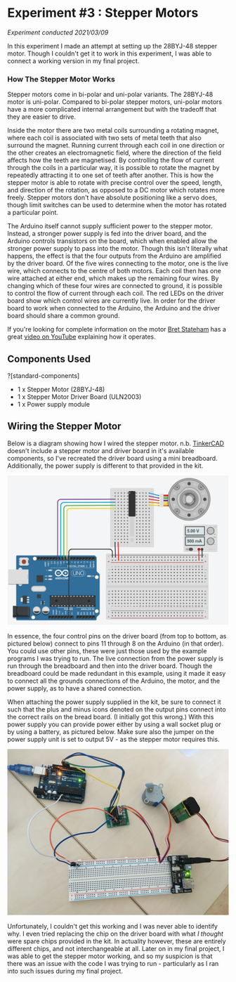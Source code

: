 # Experiment #3 : Stepper Motors
*Experiment conducted 2021/03/09*

In this experiment I made an attempt at setting up the 28BYJ-48 stepper motor. Though I couldn't get it to work in this experiment, I was able to connect a working version in my final project.

### How The Stepper Motor Works
Stepper motors come in bi-polar and uni-polar variants. The 28BYJ-48 motor is uni-polar. Compared to bi-polar stepper motors, uni-polar motors have a more complicated internal arrangement but with the tradeoff that they are easier to drive.

Inside the motor there are two metal coils surrounding a rotating magnet, where each coil is associated with two sets of metal teeth that also surround the magnet. Running current through each coil in one direction or the other creates an electromagnetic field, where the direction of the field affects how the teeth are magnetised. By controlling the flow of current through the coils in a particular way, it is possible to rotate the magnet by repeatedly attracting it to one set of teeth after another. This is how the stepper motor is able to rotate with precise control over the speed, length, and direction of the rotation, as opposed to a DC motor which rotates more freely. Stepper motors don't have absolute positioning like a servo does, though limit switches can be used to determine when the motor has rotated a particular point.

The Arduino itself cannot supply sufficient power to the stepper motor. Instead, a stronger power supply is fed into the driver board, and the Arduino controls transistors on the board, which when enabled allow the stronger power supply to pass into the motor. Though this isn't literally what happens, the effect is that the four outputs from the Arduino are amplified by the driver board. Of the five wires connecting to the motor, one is the live wire, which connects to the centre of both motors. Each coil then has one wire attached at either end, which makes up the remaining four wires. By changing which of these four wires are connected to ground, it is possible to control the flow of current through each coil. The red LEDs on the driver board show which control wires are currently live. In order for the driver board to work when connected to the Arduino, the Arduino and the driver board should share a common ground.

If you're looking for complete information on the motor [Bret Stateham](http://Bret​Stateham.com) has a great [video on YouTube](https://youtu.be/B86nqDRskVU) explaining how it operates.

## Components Used

?[standard-components]
* 1 x Stepper Motor (28BYJ-48)
* 1 x Stepper Motor Driver Board (ULN2003)
* 1 x Power supply module

## Wiring the Stepper Motor
Below is a diagram showing how I wired the stepper motor. n.b. [TinkerCAD](www.tinkercad.com) doesn't include a stepper motor and  driver board in it's available components, so I've recreated the driver board using a mini breadboard. Additionally, the power supply is different to that provided in the kit.

![](wire-stepper.png)

In essence, the four control pins on the driver board (from top to bottom, as pictured below) connect to pins 11 through 8 on the Arduino (in that order). You could use other pins, these were just those used by the example programs I was trying to run. The live connection from the power supply is run through the breadboard and then into the driver board. Though the breadboard could be made redundant in this example, using it made it easy to connect all the grounds connections of the Arduino, the motor, and the power supply, as to have a shared connection.

When attaching the power supply supplied in the kit, be sure to connect it such that the plus and minus icons denoted on the output pins connect into the correct rails on the bread board. (I initially got this wrong.) With this power supply you can provide power either by using a wall socket plug or by using a battery, as pictured below. Make sure also the jumper on the power supply unit is set to output 5V - as the stepper motor requires this.

![](battery-photo.jpg)

Unfortunately, I couldn't get this working and I was never able to identify why. I even tried replacing the chip on the driver board with what *I thought* were spare chips provided in the kit. In actuality however, these are entirely different chips, and not interchangeable at all. Later on in my final project, I was able to get the stepper motor working, and so my suspicion is that there was an issue with the code I was trying to run - particularly as I ran into such issues during my final project.
